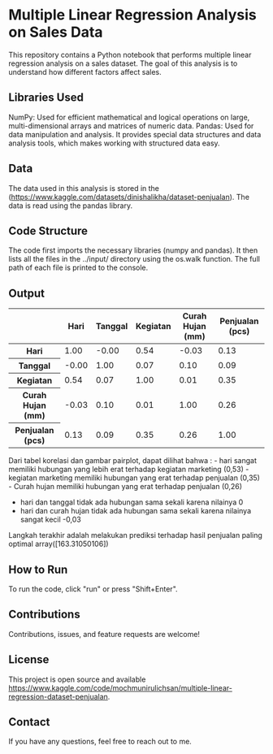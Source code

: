 # Multiple Linear Regression Analysis on Sales Data
This repository contains a Python notebook that performs multiple linear regression analysis on a sales dataset. The goal of this analysis is to understand how different factors affect sales.

## Libraries Used
NumPy: Used for efficient mathematical and logical operations on large, multi-dimensional arrays and matrices of numeric data.
Pandas: Used for data manipulation and analysis. It provides special data structures and data analysis tools, which makes working with structured data easy.
## Data
The data used in this analysis is stored in the (https://www.kaggle.com/datasets/dinishalikha/dataset-penjualan). The data is read using the pandas library.

## Code Structure
The code first imports the necessary libraries (numpy and pandas). It then lists all the files in the ../input/ directory using the os.walk function. The full path of each file is printed to the console.

## Output
<table id="T_3bf2d_">
  <thead>
    <tr>
      <th class="blank level0" >&nbsp;</th>
      <th class="col_heading level0 col0" >Hari</th>
      <th class="col_heading level0 col1" >Tanggal</th>
      <th class="col_heading level0 col2" >Kegiatan</th>
      <th class="col_heading level0 col3" >Curah Hujan (mm)</th>
      <th class="col_heading level0 col4" >Penjualan (pcs)</th>
    </tr>
  </thead>
  <tbody>
    <tr>
      <th id="T_3bf2d_level0_row0" class="row_heading level0 row0" >Hari</th>
      <td id="T_3bf2d_row0_col0" class="data row0 col0" >1.00</td>
      <td id="T_3bf2d_row0_col1" class="data row0 col1" >-0.00</td>
      <td id="T_3bf2d_row0_col2" class="data row0 col2" >0.54</td>
      <td id="T_3bf2d_row0_col3" class="data row0 col3" >-0.03</td>
      <td id="T_3bf2d_row0_col4" class="data row0 col4" >0.13</td>
    </tr>
    <tr>
      <th id="T_3bf2d_level0_row1" class="row_heading level0 row1" >Tanggal</th>
      <td id="T_3bf2d_row1_col0" class="data row1 col0" >-0.00</td>
      <td id="T_3bf2d_row1_col1" class="data row1 col1" >1.00</td>
      <td id="T_3bf2d_row1_col2" class="data row1 col2" >0.07</td>
      <td id="T_3bf2d_row1_col3" class="data row1 col3" >0.10</td>
      <td id="T_3bf2d_row1_col4" class="data row1 col4" >0.09</td>
    </tr>
    <tr>
      <th id="T_3bf2d_level0_row2" class="row_heading level0 row2" >Kegiatan</th>
      <td id="T_3bf2d_row2_col0" class="data row2 col0" >0.54</td>
      <td id="T_3bf2d_row2_col1" class="data row2 col1" >0.07</td>
      <td id="T_3bf2d_row2_col2" class="data row2 col2" >1.00</td>
      <td id="T_3bf2d_row2_col3" class="data row2 col3" >0.01</td>
      <td id="T_3bf2d_row2_col4" class="data row2 col4" >0.35</td>
    </tr>
    <tr>
      <th id="T_3bf2d_level0_row3" class="row_heading level0 row3" >Curah Hujan (mm)</th>
      <td id="T_3bf2d_row3_col0" class="data row3 col0" >-0.03</td>
      <td id="T_3bf2d_row3_col1" class="data row3 col1" >0.10</td>
      <td id="T_3bf2d_row3_col2" class="data row3 col2" >0.01</td>
      <td id="T_3bf2d_row3_col3" class="data row3 col3" >1.00</td>
      <td id="T_3bf2d_row3_col4" class="data row3 col4" >0.26</td>
    </tr>
    <tr>
      <th id="T_3bf2d_level0_row4" class="row_heading level0 row4" >Penjualan (pcs)</th>
      <td id="T_3bf2d_row4_col0" class="data row4 col0" >0.13</td>
      <td id="T_3bf2d_row4_col1" class="data row4 col1" >0.09</td>
      <td id="T_3bf2d_row4_col2" class="data row4 col2" >0.35</td>
      <td id="T_3bf2d_row4_col3" class="data row4 col3" >0.26</td>
      <td id="T_3bf2d_row4_col4" class="data row4 col4" >1.00</td>
    </tr>
  </tbody>
</table>
Dari tabel korelasi dan gambar pairplot, dapat dilihat bahwa :
- hari sangat memiliki hubungan yang lebih erat terhadap kegiatan marketing (0,53)
- kegiatan marketing memiliki hubungan yang erat terhadap penjualan (0,35)
- Curah hujan memiliki hubungan yang erat terhadap penjualan (0,26)

- hari dan tanggal tidak ada hubungan sama sekali karena nilainya 0
- hari dan curah hujan tidak ada hubungan sama sekali karena nilainya sangat kecil -0,03

Langkah terakhir adalah melakukan prediksi terhadap hasil penjualan paling optimal
array([163.31050106])

## How to Run
To run the code, click "run" or press "Shift+Enter".

## Contributions
Contributions, issues, and feature requests are welcome!

## License
This project is open source and available https://www.kaggle.com/code/mochmunirulichsan/multiple-linear-regression-dataset-penjualan.

## Contact
If you have any questions, feel free to reach out to me.

